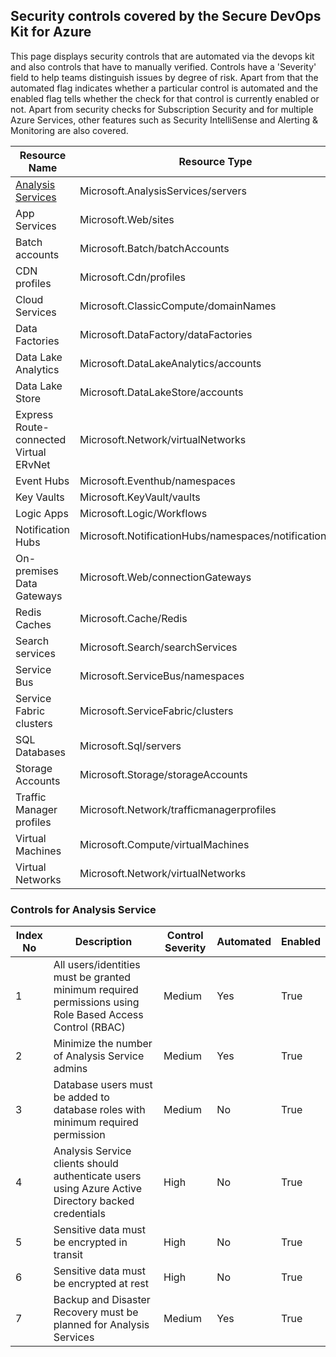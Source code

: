 ## Security controls covered by the Secure DevOps Kit for Azure 

This page displays security controls that are automated via the devops kit and also controls that have to manually verified. Controls have a 'Severity' field to help teams distinguish issues by degree of risk. Apart from that the automated flag indicates whether a particular control is automated and the enabled flag tells whether the check for that control is currently enabled or not. Apart from security checks for Subscription Security and for multiple Azure Services, other features such as Security IntelliSense and Alerting & Monitoring are also covered. 

| Resource Name |Resource Type|
|-------|---------- |
|<a href=#go>Analysis Services<a> |Microsoft.AnalysisServices/servers|
|App Services|Microsoft.Web/sites|
|Batch accounts |Microsoft.Batch/batchAccounts|
|CDN profiles |Microsoft.Cdn/profiles|
|Cloud Services|Microsoft.ClassicCompute/domainNames|
|Data Factories |Microsoft.DataFactory/dataFactories|
|Data Lake Analytics|Microsoft.DataLakeAnalytics/accounts|
|Data Lake Store|Microsoft.DataLakeStore/accounts|
|Express Route-connected Virtual ERvNet |Microsoft.Network/virtualNetworks|
|Event Hubs|Microsoft.Eventhub/namespaces|
|Key Vaults|Microsoft.KeyVault/vaults|
|Logic Apps|Microsoft.Logic/Workflows|
|Notification Hubs|Microsoft.NotificationHubs/namespaces/notificationHubs|
|On-premises Data Gateways |Microsoft.Web/connectionGateways|
|Redis Caches |Microsoft.Cache/Redis|
|Search services|Microsoft.Search/searchServices|
|Service Bus |Microsoft.ServiceBus/namespaces|
|Service Fabric clusters |Microsoft.ServiceFabric/clusters|
|SQL Databases|Microsoft.Sql/servers|
|Storage Accounts|Microsoft.Storage/storageAccounts|
|Traffic Manager profiles |Microsoft.Network/trafficmanagerprofiles|
|Virtual Machines|Microsoft.Compute/virtualMachines|
| Virtual Networks|Microsoft.Network/virtualNetworks|

<h3 id=go> Controls for Analysis Service</h3>

|Index No|Description	|Control Severity|Automated|Enabled|
|----|------|--------|------|-----|
|1|All users/identities must be granted minimum required permissions using Role Based Access Control (RBAC)	|Medium|Yes|True|
|2|Minimize the number of Analysis Service admins	|Medium|Yes|True|
|3|Database users must be added to database roles with minimum required permission	|Medium|No|True|
|4|Analysis Service clients should authenticate users using Azure Active Directory backed credentials|High|No|True|
|5|Sensitive data must be encrypted in transit|High|No|True|
|6|Sensitive data must be encrypted at rest	|High|No|True|
|7|Backup and Disaster Recovery must be planned for Analysis Services|Medium|Yes|True|
